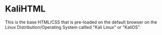 # KaliHTML
This is the base HTML/CSS that is pre-loaded on the default browser on the Linux Distribution/Operating System callled "Kali Linux" or "KaliOS".
